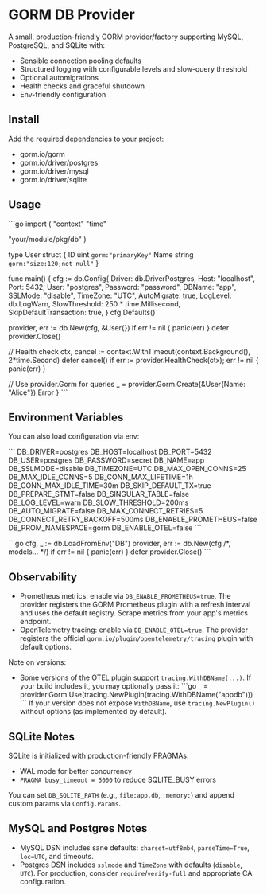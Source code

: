# GORM DB Provider

A small, production-friendly GORM provider/factory supporting MySQL, PostgreSQL, and SQLite with:
- Sensible connection pooling defaults
- Structured logging with configurable levels and slow-query threshold
- Optional automigrations
- Health checks and graceful shutdown
- Env-friendly configuration

## Install

Add the required dependencies to your project:

- gorm.io/gorm
- gorm.io/driver/postgres
- gorm.io/driver/mysql
- gorm.io/driver/sqlite

## Usage

\`\`\`go
import (
"context"
"time"

"your/module/pkg/db"
)

type User struct {
ID   uint   `gorm:"primaryKey"`
Name string `gorm:"size:120;not null"`
}

func main() {
cfg := db.Config{
Driver:       db.DriverPostgres,
Host:         "localhost",
Port:         5432,
User:         "postgres",
Password:     "password",
DBName:       "app",
SSLMode:      "disable",
TimeZone:     "UTC",
AutoMigrate:  true,
LogLevel:     db.LogWarn,
SlowThreshold: 250 * time.Millisecond,
SkipDefaultTransaction: true,
}
cfg.Defaults()

provider, err := db.New(cfg, &User{})
if err != nil {
panic(err)
}
defer provider.Close()

// Health check
ctx, cancel := context.WithTimeout(context.Background(), 2*time.Second)
defer cancel()
if err := provider.HealthCheck(ctx); err != nil {
panic(err)
}

// Use provider.Gorm for queries
_ = provider.Gorm.Create(&User{Name: "Alice"}).Error
}
\`\`\`

## Environment Variables

You can also load configuration via env:

\`\`\`
DB_DRIVER=postgres
DB_HOST=localhost
DB_PORT=5432
DB_USER=postgres
DB_PASSWORD=secret
DB_NAME=app
DB_SSLMODE=disable
DB_TIMEZONE=UTC
DB_MAX_OPEN_CONNS=25
DB_MAX_IDLE_CONNS=5
DB_CONN_MAX_LIFETIME=1h
DB_CONN_MAX_IDLE_TIME=30m
DB_SKIP_DEFAULT_TX=true
DB_PREPARE_STMT=false
DB_SINGULAR_TABLE=false
DB_LOG_LEVEL=warn
DB_SLOW_THRESHOLD=200ms
DB_AUTO_MIGRATE=false
DB_MAX_CONNECT_RETRIES=5
DB_CONNECT_RETRY_BACKOFF=500ms
DB_ENABLE_PROMETHEUS=false
DB_PROM_NAMESPACE=gorm
DB_ENABLE_OTEL=false
\`\`\`

\`\`\`go
cfg, _ := db.LoadFromEnv("DB")
provider, err := db.New(cfg /*, models... */)
if err != nil {
panic(err)
}
defer provider.Close()
\`\`\`

## Observability

- Prometheus metrics: enable via `DB_ENABLE_PROMETHEUS=true`. The provider registers the GORM Prometheus plugin with a refresh interval and uses the default registry. Scrape metrics from your app's metrics endpoint.
- OpenTelemetry tracing: enable via `DB_ENABLE_OTEL=true`. The provider registers the official `gorm.io/plugin/opentelemetry/tracing` plugin with default options.

Note on versions:
- Some versions of the OTEL plugin support `tracing.WithDBName(...)`. If your build includes it, you may optionally pass it:
  \`\`\`go
  _ = provider.Gorm.Use(tracing.NewPlugin(tracing.WithDBName("appdb")))
  \`\`\`
  If your version does not expose `WithDBName`, use `tracing.NewPlugin()` without options (as implemented by default).

## SQLite Notes

SQLite is initialized with production-friendly PRAGMAs:
- WAL mode for better concurrency
- `PRAGMA busy_timeout = 5000` to reduce SQLITE_BUSY errors

You can set `DB_SQLITE_PATH` (e.g., `file:app.db`, `:memory:`) and append custom params via `Config.Params`.

## MySQL and Postgres Notes

- MySQL DSN includes sane defaults: `charset=utf8mb4`, `parseTime=True`, `loc=UTC`, and timeouts.
- Postgres DSN includes `sslmode` and `TimeZone` with defaults (`disable`, `UTC`). For production, consider `require`/`verify-full` and appropriate CA configuration.

